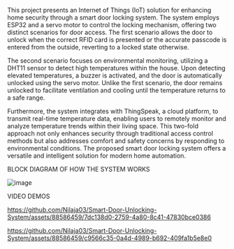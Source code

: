 This project presents an Internet of Things (IoT) solution for enhancing home security through a smart door locking system. The system employs ESP32 and a servo motor to control the locking mechanism, offering two distinct scenarios for door access. The first scenario allows the door to unlock when the correct RFID card is presented or the accurate passcode is entered from the outside, reverting to a locked state otherwise.

The second scenario focuses on environmental monitoring, utilizing a DHT11 sensor to detect high temperatures within the house. Upon detecting elevated temperatures, a buzzer is activated, and the door is automatically unlocked using the servo motor. Unlike the first scenario, the door remains unlocked to facilitate ventilation and cooling until the temperature returns to a safe range.

Furthermore, the system integrates with ThingSpeak, a cloud platform, to transmit real-time temperature data, enabling users to remotely monitor and analyze temperature trends within their living space. This two-fold approach not only enhances security through traditional access control methods but also addresses comfort and safety concerns by responding to environmental conditions. The proposed smart door locking system offers a versatile and intelligent solution for modern home automation.

BLOCK DIAGRAM OF HOW THE SYSTEM WORKS

![image](https://github.com/Nilaja03/Smart-Door-Unlocking-System/assets/88586459/c4bbca4e-a281-4ccd-8d70-80ddf0cbea20)


VIDEO DEMOS

https://github.com/Nilaja03/Smart-Door-Unlocking-System/assets/88586459/7dc138d0-2759-4a80-8c41-47830bce0386



https://github.com/Nilaja03/Smart-Door-Unlocking-System/assets/88586459/c9566c35-0a4d-4989-b692-409fa1b5e8e0
